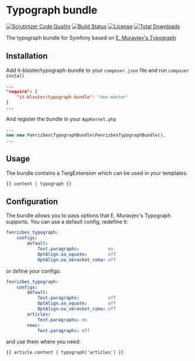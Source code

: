 # Typograph bundle

[![Scrutinizer Code Quality](https://scrutinizer-ci.com/g/it-blaster/typograph-bundle/badges/quality-score.png?b=master)](https://scrutinizer-ci.com/g/it-blaster/typograph-bundle/?branch=master) [![Build Status](https://scrutinizer-ci.com/g/it-blaster/typograph-bundle/badges/build.png?b=master)](https://scrutinizer-ci.com/g/it-blaster/typograph-bundle/build-status/master) [![License](https://poser.pugx.org/it-blaster/typograph-bundle/license.svg)](https://packagist.org/packages/it-blaster/typograph-bundle) [![Total Downloads](https://poser.pugx.org/it-blaster/typograph-bundle/downloads.svg)](https://packagist.org/packages/it-blaster/typograph-bundle)

The typograph bundle for Symfony based on [E. Muravjev's Typograph](http://mdash.ru)

## Installation

Add it-blaster/typograph-bundle to your `composer.json` file and run `composer install`

```json
...
"require": {
    "it-blaster/typograph-bundle": "dev-master"
}
...
```

And register the bundle in your `AppKernel.php`

```php
...
new new Fenrizbes\TypographBundle\FenrizbesTypographBundle(),
...
```

## Usage

The bundle contains a TwigExtension which can be used in your templates:

```text
{{ content | typograph }}
```

## Configuration

The bundle allows you to pass options that E. Muravjev's Typograph supports. You can use a default config, redefine it:

```yml
fenrizbes_typograph:
    configs:
        default:
            Text.paragraphs:           on
            OptAlign.oa_oquote:        off
            OptAlign.oa_obracket_coma: off
```

or define your configs:

```yml
fenrizbes_typograph:
    configs:
        default:
            Text.paragraphs:           off
            OptAlign.oa_oquote:        off
            OptAlign.oa_obracket_coma: off
        articles:
            Text.paragraphs: on
        news:
            Text.paragraphs: off
```

and use them where you need:

```text
{{ article.content | typograph('articles') }}
```
